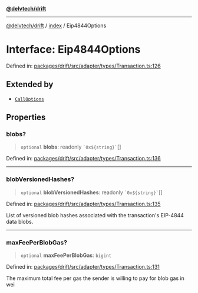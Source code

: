 [**@delvtech/drift**](../../README.md)

***

[@delvtech/drift](../../README.md) / [index](../README.md) / Eip4844Options

# Interface: Eip4844Options

Defined in: [packages/drift/src/adapter/types/Transaction.ts:126](https://github.com/delvtech/drift/blob/95370f81f9813e8d583ed884b0b07657be0d8f2c/packages/drift/src/adapter/types/Transaction.ts#L126)

## Extended by

- [`CallOptions`](CallOptions.md)

## Properties

### blobs?

> `optional` **blobs**: readonly `` `0x${string}` ``[]

Defined in: [packages/drift/src/adapter/types/Transaction.ts:136](https://github.com/delvtech/drift/blob/95370f81f9813e8d583ed884b0b07657be0d8f2c/packages/drift/src/adapter/types/Transaction.ts#L136)

***

### blobVersionedHashes?

> `optional` **blobVersionedHashes**: readonly `` `0x${string}` ``[]

Defined in: [packages/drift/src/adapter/types/Transaction.ts:135](https://github.com/delvtech/drift/blob/95370f81f9813e8d583ed884b0b07657be0d8f2c/packages/drift/src/adapter/types/Transaction.ts#L135)

List of versioned blob hashes associated with the transaction's EIP-4844 data blobs.

***

### maxFeePerBlobGas?

> `optional` **maxFeePerBlobGas**: `bigint`

Defined in: [packages/drift/src/adapter/types/Transaction.ts:131](https://github.com/delvtech/drift/blob/95370f81f9813e8d583ed884b0b07657be0d8f2c/packages/drift/src/adapter/types/Transaction.ts#L131)

The maximum total fee per gas the sender is willing to pay for blob gas in
wei
